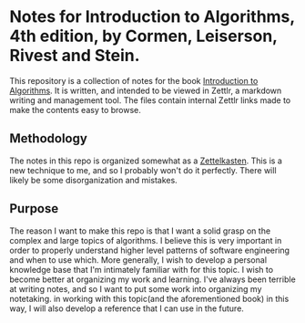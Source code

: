 # Notes for Introduction to Algorithms, 4th edition, by Cormen, Leiserson, Rivest and Stein.
This repository is a collection of notes for the book [Introduction to Algorithms](https://mitpress.mit.edu/9780262046305/introduction-to-algorithms/). It is written, and intended to be viewed in Zettlr, a markdown writing and management tool. The files contain internal Zettlr links made to make the contents easy to browse.

## Methodology
The notes in this repo is organized somewhat as a [Zettelkasten](https://en.wikipedia.org/wiki/Zettelkasten). This is a new technique to me, and so I probably won't do it perfectly. There will likely be some disorganization and mistakes.

## Purpose
The reason I want to make this repo is that I want a solid grasp on the complex and large topics of algorithms. I believe this is very important in order to properly understand higher level patterns of software engineering and when to use which. More generally, I wish to develop a personal knowledge base that I'm intimately familiar with for this topic. I wish to become better at organizing my work and learning. I've always been terrible at writing notes, and so I want to put some work into organizing my notetaking. in working with this topic(and the aforementioned book) in this way, I will also develop a reference that I can use in the future.